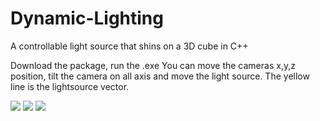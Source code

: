 # Dynamic-Lighting
A controllable light source that shins on a 3D cube in C++

Download the package, run the .exe 
You can move the cameras x,y,z position, tilt the camera on all axis and move the light source.
The yellow line is the lightsource vector.

![](Dynamic-Lighting/pictures/lightbox1.PNG)
![](Dynamic-Lighting/pictures/lightbox1.PNG)
![](Dynamic-Lighting/pictures/lightbox1.PNG)
